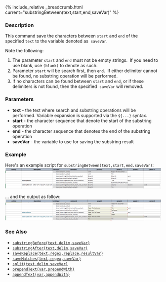 {% include_relative _breadcrumb.html current="substringBetween(text,start,end,saveVar)" %}


### Description
This command save the characters between `start` and `end` of the specified `text` to the variable denoted as 
`saveVar`.  

Note the following:
1. The parameter `start` and `end` must not be empty strings.  If you need to use blank, use `(blank)` to denote as 
   such.
2. Parameter `start` will be search first, then `end`.  If either delimiter cannot be found, no substring operation 
   will be performed.
3. If no characters can be found between `start` and `end`, or if these delimiters is not found, then the specified 
   `saveVar` will removed.


### Parameters
- **text** \- the text where search and substring operations will be performed. Variable expansion is supported via 
  the `${...}` syntax.
- **start** \- the character sequence that denote the start of the substring operation
- **end** \- the character sequence that denotes the end of the substring operation
- **saveVar** - the variable to use for saving the substring result


### Example
Here's an example script for `substringBetween(text,start,end.saveVar)`:<br/>
![script](image/substringBetween_01.png)

... and the output as follow:<br/>
![output](image/substringBetween_02.png)


### See Also
- [`substringBefore(text,delim,saveVar)`](substringBefore(text,delim,saveVar).html)
- [`substringAfter(text,delim,saveVar)`](substringAfter(text,delim,saveVar).html)
- [`saveReplace(text,regex,replace,resultVar)`](saveReplace(text,regex,replace,resultVar).html)
- [`saveMatches(text,regex,saveVar)`](saveMatches(text,regex,saveVar).html)
- [`split(text,delim,saveVar)`](split(text,delim,saveVar).html)
- [`prependText(var,prependWith)`](prependText(var,prependWith).html)
- [`appendText(var,appendWith)`](appendText(var,appendWith).html)